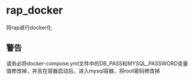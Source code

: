# rap_docker
将rap进行docker化

## 警告
请务必将docker-compose.yml文件中的DB_PASS和MYSQL_PASSWORD变量值修改掉，并且在容器启动后，进入mysql容器，将root密码修改掉
